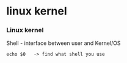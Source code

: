 # linux kernel

### Linux kernel
Shell - interface between user and Kernel/OS
```
echo $0   -> find what shell you use
```